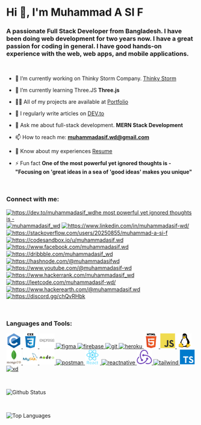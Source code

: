 <h1 align="start">Hi 👋, I'm Muhammad A SI F</h1>
<h3 align="start">A passionate Full Stack Developer from Bangladesh. I have been doing web development for two years now. I have a great passion for coding in general. I have good hands-on experience with the web, web apps, and mobile applications.</h3>

<br/>

- 🔭 I’m currently working on Thinky Storm Company. [Thinky Storm](https://thinkystorm.com/)

- 🌱 I’m currently learning Three.JS **Three.js**

- 👨‍💻 All of my projects are available at [Portfolio](https://muhammadasif-wd.web.app/)

- 📝 I regularly write articles on [DEV.to](https://dev.to/muhammadasif_wd)

- 💬 Ask me about full-stack development. **MERN Stack Development**

- 📫 How to reach me: **muhammadasif.wd@gmail.com**

- 📄 Know about my experiences [Resume](https://docs.google.com/document/d/17LN0rVUepdZ3pVeZGRX6MYTCAEAT1X7TI7D0Nf66HB8/edit?usp=sharing)

- ⚡ Fun fact **One of the most powerful yet ignored thoughts is - "Focusing on 'great ideas in a sea of 'good ideas' makes you unique"**

<br/>

<h3 align="left">Connect with me:</h3>
<p align="left">
<a href="https://dev.to/https://dev.to/muhammadasif_wdhe most powerful yet ignored thoughts is - "focusing on 'great ideas in a sea of 'good ideas' makes you unique"" target="blank"><img align="center" src="https://raw.githubusercontent.com/rahuldkjain/github-profile-readme-generator/master/src/images/icons/Social/devto.svg" alt="https://dev.to/muhammadasif_wdhe most powerful yet ignored thoughts is - "focusing on 'great ideas in a sea of 'good ideas' makes you unique"" height="30" width="40" /></a>
<a href="https://twitter.com/muhammadasif_wd" target="blank"><img align="center" src="https://raw.githubusercontent.com/rahuldkjain/github-profile-readme-generator/master/src/images/icons/Social/twitter.svg" alt="muhammadasif_wd" height="30" width="40" /></a>
<a href="https://linkedin.com/in/https://www.linkedin.com/in/muhammadasif-wd/" target="blank"><img align="center" src="https://raw.githubusercontent.com/rahuldkjain/github-profile-readme-generator/master/src/images/icons/Social/linked-in-alt.svg" alt="https://www.linkedin.com/in/muhammadasif-wd/" height="30" width="40" /></a>
<a href="https://stackoverflow.com/users/https://stackoverflow.com/users/20250855/muhammad-a-si-f" target="blank"><img align="center" src="https://raw.githubusercontent.com/rahuldkjain/github-profile-readme-generator/master/src/images/icons/Social/stack-overflow.svg" alt="https://stackoverflow.com/users/20250855/muhammad-a-si-f" height="30" width="40" /></a>
<a href="https://codesandbox.com/https://codesandbox.io/u/muhammadasif.wd" target="blank"><img align="center" src="https://raw.githubusercontent.com/rahuldkjain/github-profile-readme-generator/master/src/images/icons/Social/codesandbox.svg" alt="https://codesandbox.io/u/muhammadasif.wd" height="30" width="40" /></a>
<a href="https://fb.com/https://www.facebook.com/muhammadasif.wd" target="blank"><img align="center" src="https://raw.githubusercontent.com/rahuldkjain/github-profile-readme-generator/master/src/images/icons/Social/facebook.svg" alt="https://www.facebook.com/muhammadasif.wd" height="30" width="40" /></a>
<a href="https://dribbble.com/https://dribbble.com/muhammadasif_wd" target="blank"><img align="center" src="https://raw.githubusercontent.com/rahuldkjain/github-profile-readme-generator/master/src/images/icons/Social/dribbble.svg" alt="https://dribbble.com/muhammadasif_wd" height="30" width="40" /></a>
<a href="https://hashnode.com/https://hashnode.com/@muhammadasifwd" target="blank"><img align="center" src="https://raw.githubusercontent.com/rahuldkjain/github-profile-readme-generator/master/src/images/icons/Social/hashnode.svg" alt="https://hashnode.com/@muhammadasifwd" height="30" width="40" /></a>
<a href="https://www.youtube.com/c/https://www.youtube.com/@muhammadasif-wd" target="blank"><img align="center" src="https://raw.githubusercontent.com/rahuldkjain/github-profile-readme-generator/master/src/images/icons/Social/youtube.svg" alt="https://www.youtube.com/@muhammadasif-wd" height="30" width="40" /></a>
<a href="https://www.hackerrank.com/https://www.hackerrank.com/muhammadasif_wd" target="blank"><img align="center" src="https://raw.githubusercontent.com/rahuldkjain/github-profile-readme-generator/master/src/images/icons/Social/hackerrank.svg" alt="https://www.hackerrank.com/muhammadasif_wd" height="30" width="40" /></a>
<a href="https://www.leetcode.com/https://leetcode.com/muhammadasif-wd/" target="blank"><img align="center" src="https://raw.githubusercontent.com/rahuldkjain/github-profile-readme-generator/master/src/images/icons/Social/leet-code.svg" alt="https://leetcode.com/muhammadasif-wd/" height="30" width="40" /></a>
<a href="https://www.hackerearth.com/https://www.hackerearth.com/@muhammadasif.wd" target="blank"><img align="center" src="https://raw.githubusercontent.com/rahuldkjain/github-profile-readme-generator/master/src/images/icons/Social/hackerearth.svg" alt="https://www.hackerearth.com/@muhammadasif.wd" height="30" width="40" /></a>
<a href="https://discord.gg/https://discord.gg/chQvRHbk" target="blank"><img align="center" src="https://raw.githubusercontent.com/rahuldkjain/github-profile-readme-generator/master/src/images/icons/Social/discord.svg" alt="https://discord.gg/chQvRHbk" height="30" width="40" /></a>
</p>

<br/>

<h3 align="left">Languages and Tools:</h3>
<p align="left"> <a href="https://www.cprogramming.com/" target="_blank" rel="noreferrer"> <img src="https://raw.githubusercontent.com/devicons/devicon/master/icons/c/c-original.svg" alt="c" width="40" height="40"/> </a> <a href="https://www.w3schools.com/css/" target="_blank" rel="noreferrer"> <img src="https://raw.githubusercontent.com/devicons/devicon/master/icons/css3/css3-original-wordmark.svg" alt="css3" width="40" height="40"/> </a> <a href="https://expressjs.com" target="_blank" rel="noreferrer"> <img src="https://raw.githubusercontent.com/devicons/devicon/master/icons/express/express-original-wordmark.svg" alt="express" width="40" height="40"/> </a> <a href="https://www.figma.com/" target="_blank" rel="noreferrer"> <img src="https://www.vectorlogo.zone/logos/figma/figma-icon.svg" alt="figma" width="40" height="40"/> </a> <a href="https://firebase.google.com/" target="_blank" rel="noreferrer"> <img src="https://www.vectorlogo.zone/logos/firebase/firebase-icon.svg" alt="firebase" width="40" height="40"/> </a> <a href="https://git-scm.com/" target="_blank" rel="noreferrer"> <img src="https://www.vectorlogo.zone/logos/git-scm/git-scm-icon.svg" alt="git" width="40" height="40"/> </a> <a href="https://heroku.com" target="_blank" rel="noreferrer"> <img src="https://www.vectorlogo.zone/logos/heroku/heroku-icon.svg" alt="heroku" width="40" height="40"/> </a> <a href="https://www.w3.org/html/" target="_blank" rel="noreferrer"> <img src="https://raw.githubusercontent.com/devicons/devicon/master/icons/html5/html5-original-wordmark.svg" alt="html5" width="40" height="40"/> </a> <a href="https://developer.mozilla.org/en-US/docs/Web/JavaScript" target="_blank" rel="noreferrer"> <img src="https://raw.githubusercontent.com/devicons/devicon/master/icons/javascript/javascript-original.svg" alt="javascript" width="40" height="40"/> </a> <a href="https://www.linux.org/" target="_blank" rel="noreferrer"> <img src="https://raw.githubusercontent.com/devicons/devicon/master/icons/linux/linux-original.svg" alt="linux" width="40" height="40"/> </a> <a href="https://www.mongodb.com/" target="_blank" rel="noreferrer"> <img src="https://raw.githubusercontent.com/devicons/devicon/master/icons/mongodb/mongodb-original-wordmark.svg" alt="mongodb" width="40" height="40"/> </a> <a href="https://www.mysql.com/" target="_blank" rel="noreferrer"> <img src="https://raw.githubusercontent.com/devicons/devicon/master/icons/mysql/mysql-original-wordmark.svg" alt="mysql" width="40" height="40"/> </a> <a href="https://nodejs.org" target="_blank" rel="noreferrer"> <img src="https://raw.githubusercontent.com/devicons/devicon/master/icons/nodejs/nodejs-original-wordmark.svg" alt="nodejs" width="40" height="40"/> </a> <a href="https://postman.com" target="_blank" rel="noreferrer"> <img src="https://www.vectorlogo.zone/logos/getpostman/getpostman-icon.svg" alt="postman" width="40" height="40"/> </a> <a href="https://reactjs.org/" target="_blank" rel="noreferrer"> <img src="https://raw.githubusercontent.com/devicons/devicon/master/icons/react/react-original-wordmark.svg" alt="react" width="40" height="40"/> </a> <a href="https://reactnative.dev/" target="_blank" rel="noreferrer"> <img src="https://reactnative.dev/img/header_logo.svg" alt="reactnative" width="40" height="40"/> </a> <a href="https://redux.js.org" target="_blank" rel="noreferrer"> <img src="https://raw.githubusercontent.com/devicons/devicon/master/icons/redux/redux-original.svg" alt="redux" width="40" height="40"/> </a> <a href="https://tailwindcss.com/" target="_blank" rel="noreferrer"> <img src="https://www.vectorlogo.zone/logos/tailwindcss/tailwindcss-icon.svg" alt="tailwind" width="40" height="40"/> </a> <a href="https://www.typescriptlang.org/" target="_blank" rel="noreferrer"> <img src="https://raw.githubusercontent.com/devicons/devicon/master/icons/typescript/typescript-original.svg" alt="typescript" width="40" height="40"/> </a> <a href="https://www.adobe.com/products/xd.html" target="_blank" rel="noreferrer"> <img src="https://cdn.worldvectorlogo.com/logos/adobe-xd.svg" alt="xd" width="40" height="40"/> </a> </p>

<br/>

![Github Status](https://github-readme-stats.vercel.app/api?username=MuhammadAsif-WD&count_private=true&show_icons=true&theme=radical)

<br/>

![Top Languages](https://github-readme-stats.vercel.app/api/top-langs/?username=MuhammadAsif-WD&show_icons=true&theme=radical)


